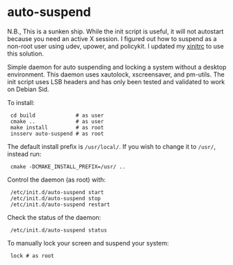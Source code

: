 auto-suspend
============

N.B., This is a sunken ship. While the init script is useful, it will not
autostart because you need an active X session. I figured out how to suspend as
a non-root user using udev, upower, and policykit. I updated my
[xinitrc](https://github.com/CrashenX/xmonad/blob/master/config/xinitrc) to use
this solution.

Simple daemon for auto suspending and locking a system without a desktop
environment. This daemon uses xautolock, xscreensaver, and pm-utils. The init
script uses LSB headers and has only been tested and validated to work on
Debian Sid.

To install:

     cd build             # as user
     cmake ..             # as user
     make install         # as root
     insserv auto-suspend # as root

The default install prefix is `/usr/local/`. If you wish to change it to
`/usr/`, instead run:

     cmake -DCMAKE_INSTALL_PREFIX=/usr/ ..

Control the daemon (as root) with:

     /etc/init.d/auto-suspend start
     /etc/init.d/auto-suspend stop
     /etc/init.d/auto-suspend restart

Check the status of the daemon:

     /etc/init.d/auto-suspend status

To manually lock your screen and suspend your system:

     lock # as root
